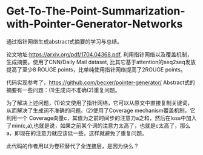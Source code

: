 # Get-To-The-Point-Summarization-with-Pointer-Generator-Networks
通过指针网络生成abstract式摘要的学习与总结。

论文地址:https://arxiv.org/pdf/1704.04368.pdf, 利用指针网络以及覆盖机制，生成摘要。使用了CNN/Daily Mail dataset, 比其它基于attention的seq2seq发放提高了至少8 ROUGE points，比单纯使用指针网络提高了2ROUGE points。

代码实现参考了，https://github.com/becxer/pointer-generator/
Abstract式的摘要有一些问题：(1)生成词不准确(2)重复问题。

为了解决上述问题，(1)论文使用了指针网络，它可以从原文中直接复制关键词，从而解决了生成词不准确的问题。(2)使用了Coverage mechanism覆盖机制，它利用一个
Coverage向量c，其值为之前时间步的注意力a之和，然后在loss中加入了min(c,a),也就是说，如果之前某个词的注意力太高了，也就是c太高了，那么a，即现在的注意力就应该低一些，这样就避免了重复问题。

此代码的作者用以为卷积替代了全连接层，是因为快么？
